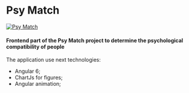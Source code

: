 # Psy Match

[![Psy Match](http://http://167.99.133.172)](http://http://167.99.133.172)

#### Frontend part of the Psy Match project to determine the psychological compatibility of people 


The application use next technologies: 
 - Angular 6; 
 - ChartJs for figures;
 - Angular animation; 
